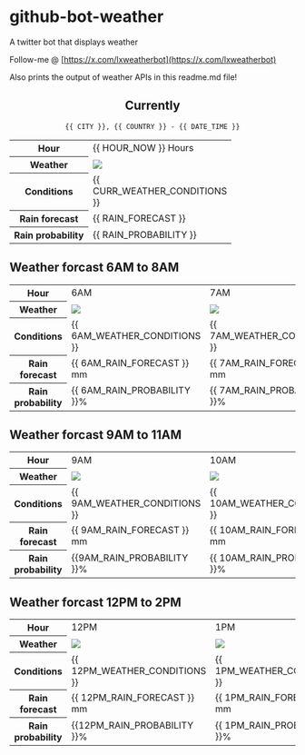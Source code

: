 # github-bot-weather
A twitter bot that displays weather

Follow-me @ [https://x.com/lxweatherbot](https://x.com/lxweatherbot)

Also prints the output of weather APIs in this readme.md file!

<div align="center">

## Currently
`{{ CITY }}, {{ COUNTRY }} - {{ DATE_TIME }}`

<table>
    <tr>
        <th>Hour</th>
        <td>{{ HOUR_NOW }} Hours</td>
    </tr>
    <tr>
        <th>Weather</th>
        <td><img src="{{ CURR_WEATHER_IMAGE }}"/></td>
    </tr>
    <tr>
        <th>Conditions</th>
        <td>{{ CURR_WEATHER_CONDITIONS }}</td>
    </tr>
    <tr>
        <th>Rain forecast</th>
        <td width="200px">{{ RAIN_FORECAST }}</td>
    </tr>
    <tr>
        <th>Rain probability</th>
        <td>{{ RAIN_PROBABILITY }}</td>
    </tr>
</table>

</div>


## Weather forcast 6AM to 8AM


<table>
    <tr>
        <th>Hour</th>
        <td> 6AM </td><td> 7AM </td><td> 8AM </td>
    </tr>
    <tr>
        <th>Weather</th>
        <td><img src="{{ 6AM_WEATHER_IMAGE }}"/></td><td><img src="{{ 7AM_WEATHER_IMAGE }}"/></td><td><img src="{{ 8AM_WEATHER_IMAGE }}"/></td>
    </tr>
    <tr>
        <th>Conditions</th>
        <td>{{ 6AM_WEATHER_CONDITIONS }}</td><td>{{ 7AM_WEATHER_CONDITIONS }}</td><td>{{ 8AM_WEATHER_CONDITIONS }}</td>
    </tr>
    <tr>
        <th>Rain forecast</th>
        <td width="200px">{{ 6AM_RAIN_FORECAST }} mm</td><td width="200px">{{ 7AM_RAIN_FORECAST }} mm</td><td width="200px">{{ 8AM_RAIN_FORECAST }} mm</td>
    </tr>
    <tr>
        <th>Rain probability</th>
        <td>{{ 6AM_RAIN_PROBABILITY }}%</td><td>{{ 7AM_RAIN_PROBABILITY }}%</td><td>{{ 8AM_RAIN_PROBABILITY }}%</td>
    </tr>
</table>


## Weather forcast 9AM to 11AM


<table>
    <tr>
        <th>Hour</th>
        <td> 9AM </td><td> 10AM </td><td> 11AM </td>
    </tr>
    <tr>
        <th>Weather</th>
        <td><img src="{{ 9AM_WEATHER_IMAGE }}"/></td><td><img src="{{ 10AM_WEATHER_IMAGE }}"/></td><td><img src="{{ 11AM_WEATHER_IMAGE }}"/></td>
    </tr>
    <tr>
        <th>Conditions</th>
        <td>{{ 9AM_WEATHER_CONDITIONS }}</td><td>{{ 10AM_WEATHER_CONDITIONS }}</td><td>{{ 11AM_WEATHER_CONDITIONS }}</td>
    </tr>
    <tr>
        <th>Rain forecast</th>
        <td width="200px">{{ 9AM_RAIN_FORECAST }} mm</td><td width="200px">{{ 10AM_RAIN_FORECAST }} mm</td><td width="200px">{{ 11AM_RAIN_FORECAST }} mm</td>
    </tr>
    <tr>
        <th>Rain probability</th>
        <td>{{9AM_RAIN_PROBABILITY }}%</td><td>{{ 10AM_RAIN_PROBABILITY }}%</td><td>{{ 11AM_RAIN_PROBABILITY }}%</td>
    </tr>
</table>


## Weather forcast 12PM to 2PM


<table>
    <tr>
        <th>Hour</th>
        <td> 12PM </td><td> 1PM </td><td> 2PM </td>
    </tr>
    <tr>
        <th>Weather</th>
        <td><img src="{{ 12PM_WEATHER_IMAGE }}"/></td><td><img src="{{ 1PM_WEATHER_IMAGE }}"/></td><td><img src="{{ 2PM_WEATHER_IMAGE }}"/></td>
    </tr>
    <tr>
        <th>Conditions</th>
        <td>{{ 12PM_WEATHER_CONDITIONS }}</td><td>{{ 1PM_WEATHER_CONDITIONS }}</td><td>{{ 2PM_WEATHER_CONDITIONS }}</td>
    </tr>
    <tr>
        <th>Rain forecast</th>
        <td width="200px">{{ 12PM_RAIN_FORECAST }} mm</td><td width="200px">{{ 1PM_RAIN_FORECAST }} mm</td><td width="200px">{{ 2PM_RAIN_FORECAST }} mm</td>
    </tr>
    <tr>
        <th>Rain probability</th>
        <td>{{12PM_RAIN_PROBABILITY }}%</td><td>{{ 1PM_RAIN_PROBABILITY }}%</td><td>{{ 2PM_RAIN_PROBABILITY }}%</td>
    </tr>
</table>

